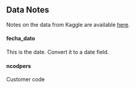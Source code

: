## Data Notes

Notes on the data from Kaggle are available [here](https://www.kaggle.com/c/santander-product-recommendation/data).

#### fecha_dato
This is the date. Convert it to a date field.

#### ncodpers
Customer code